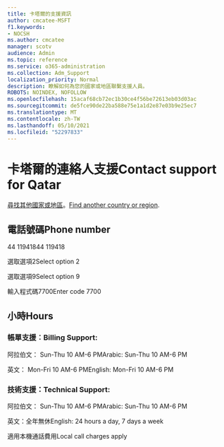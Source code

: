```yaml
---
title: 卡塔爾的支援資訊
author: cmcatee-MSFT
f1.keywords:
- NOCSH
ms.author: cmcatee
manager: scotv
audience: Admin
ms.topic: reference
ms.service: o365-administration
ms.collection: Adm_Support
localization_priority: Normal
description: 瞭解如何為您的國家或地區聯繫支援人員。
ROBOTS: NOINDEX, NOFOLLOW
ms.openlocfilehash: 15acaf68cb72ec1b30ce4f56be72613eb03d03ac
ms.sourcegitcommit: de5fce90de22ba588e75e1a1d2e87e03b9e25ec7
ms.translationtype: MT
ms.contentlocale: zh-TW
ms.lasthandoff: 05/10/2021
ms.locfileid: "52297833"
---
```

# <a name="contact-support-for-qatar"></a><span data-ttu-id="510db-103">卡塔爾的連絡人支援</span><span class="sxs-lookup"><span data-stu-id="510db-103">Contact support for Qatar</span></span>

<span data-ttu-id="510db-104">[尋找其他國家或地區](../../business-video/get-help-support.md)。</span><span class="sxs-lookup"><span data-stu-id="510db-104">[Find another country or region](../../business-video/get-help-support.md).</span></span>

## <a name="phone-number"></a><span data-ttu-id="510db-105">電話號碼</span><span class="sxs-lookup"><span data-stu-id="510db-105">Phone number</span></span>
<span data-ttu-id="510db-106">44 119418</span><span class="sxs-lookup"><span data-stu-id="510db-106">44 119418</span></span>

<span data-ttu-id="510db-107">選取選項2</span><span class="sxs-lookup"><span data-stu-id="510db-107">Select option 2</span></span>

<span data-ttu-id="510db-108">選取選項9</span><span class="sxs-lookup"><span data-stu-id="510db-108">Select option 9</span></span>

<span data-ttu-id="510db-109">輸入程式碼7700</span><span class="sxs-lookup"><span data-stu-id="510db-109">Enter code 7700</span></span>

## <a name="hours"></a><span data-ttu-id="510db-110">小時</span><span class="sxs-lookup"><span data-stu-id="510db-110">Hours</span></span>
### <a name="billing-support"></a><span data-ttu-id="510db-111">帳單支援︰</span><span class="sxs-lookup"><span data-stu-id="510db-111">Billing Support:</span></span>

<span data-ttu-id="510db-112">阿拉伯文： Sun-Thu 10 AM-6 PM</span><span class="sxs-lookup"><span data-stu-id="510db-112">Arabic: Sun-Thu 10 AM-6 PM</span></span>

<span data-ttu-id="510db-113">英文： Mon-Fri 10 AM-6 PM</span><span class="sxs-lookup"><span data-stu-id="510db-113">English: Mon-Fri 10 AM-6 PM</span></span>

### <a name="technical-support"></a><span data-ttu-id="510db-114">技術支援：</span><span class="sxs-lookup"><span data-stu-id="510db-114">Technical Support:</span></span>

<span data-ttu-id="510db-115">阿拉伯文： Sun-Thu 10 AM-6 PM</span><span class="sxs-lookup"><span data-stu-id="510db-115">Arabic: Sun-Thu 10 AM-6 PM</span></span>

<span data-ttu-id="510db-116">英文：全年無休</span><span class="sxs-lookup"><span data-stu-id="510db-116">English: 24 hours a day, 7 days a week</span></span>

<span data-ttu-id="510db-117">適用本機通話費用</span><span class="sxs-lookup"><span data-stu-id="510db-117">Local call charges apply</span></span>
